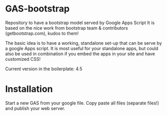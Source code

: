 # GAS-bootstrap
Repository to have a bootstrap model served by Google Apps Script
It is based on the nice work from bootstrap team & contributors (getbootstrap.com), kudos to them!

The basic idea is to have a working, standalone set-up that can be serve by a google Apps script. It is most useful for your standalone apps, but could also be used in combination if you embed the apps in your site and have customized CSS!
 
Current version in the boilerplate: 4.5

# Installation
Start a new GAS from your google file.
Copy paste all files (separate files!) and publish your web server.
